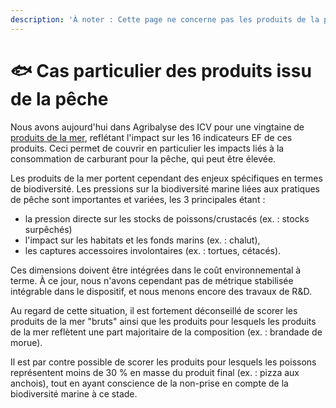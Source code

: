 ```yaml
---
description: 'À noter : Cette page ne concerne pas les produits de la pisciculture.'
---
```


# 🐟 Cas particulier des produits issu de la pêche

Nous avons aujourd'hui dans Agribalyse des ICV pour une vingtaine de [produits de la mer](https://doc.agribalyse.fr/documentation/les-donnees/documentation-complete#id-4.-les-rapports-methodologiques-thematiques-relatifs-a-lamelioration-des-indicateurs), reflétant l'impact sur les 16 indicateurs EF de ces produits. Ceci permet de couvrir en particulier les impacts liés à la consommation de carburant pour la pêche, qui peut être élevée.

Les produits de la mer portent cependant des enjeux spécifiques en termes de biodiversité. Les pressions sur la biodiversité marine liées aux pratiques de pêche sont importantes et variées, les 3 principales étant :

* la pression directe sur les stocks de poissons/crustacés (ex. : stocks surpêchés)
* l'impact sur les habitats et les fonds marins (ex. : chalut),
* les captures accessoires involontaires (ex. : tortues, cétacés).

Ces dimensions doivent être intégrées dans le coût environnemental à terme. À ce jour, nous n'avons cependant pas de métrique stabilisée intégrable dans le dispositif, et nous menons encore des travaux de R\&D.

Au regard de cette situation, il est fortement déconseillé de scorer les produits de la mer "bruts" ainsi que les produits pour lesquels les produits de la mer reflètent une part majoritaire de la composition (ex. : brandade de morue).

Il est par contre possible de scorer les produits pour lesquels les poissons représentent moins de 30 % en masse du produit final (ex. : pizza aux anchois), tout en ayant conscience de la non-prise en compte de la biodiversité marine à ce stade.



